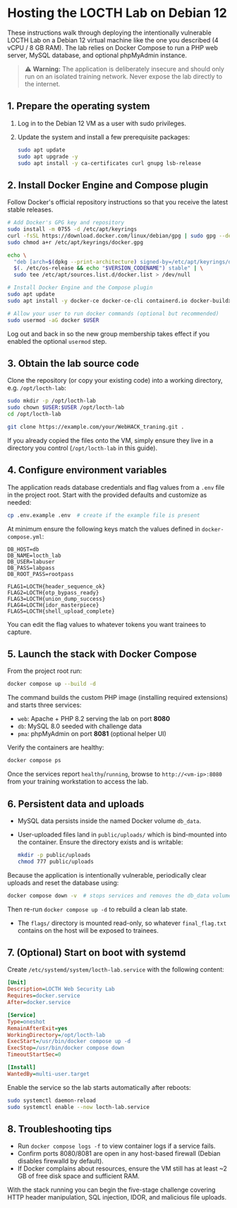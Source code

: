 # Hosting the LOCTH Lab on Debian 12

These instructions walk through deploying the intentionally vulnerable LOCTH Lab on a Debian 12 virtual machine like the one you described (4 vCPU / 8 GB RAM). The lab relies on Docker Compose to run a PHP web server, MySQL database, and optional phpMyAdmin instance.

> ⚠️ **Warning:** The application is deliberately insecure and should only run on an isolated training network. Never expose the lab directly to the internet.

## 1. Prepare the operating system

1. Log in to the Debian 12 VM as a user with sudo privileges.
2. Update the system and install a few prerequisite packages:

   ```bash
   sudo apt update
   sudo apt upgrade -y
   sudo apt install -y ca-certificates curl gnupg lsb-release
   ```

## 2. Install Docker Engine and Compose plugin

Follow Docker's official repository instructions so that you receive the latest stable releases.

```bash
# Add Docker's GPG key and repository
sudo install -m 0755 -d /etc/apt/keyrings
curl -fsSL https://download.docker.com/linux/debian/gpg | sudo gpg --dearmor -o /etc/apt/keyrings/docker.gpg
sudo chmod a+r /etc/apt/keyrings/docker.gpg

echo \
  "deb [arch=$(dpkg --print-architecture) signed-by=/etc/apt/keyrings/docker.gpg] https://download.docker.com/linux/debian \
  $(. /etc/os-release && echo "$VERSION_CODENAME") stable" | \
  sudo tee /etc/apt/sources.list.d/docker.list > /dev/null

# Install Docker Engine and the Compose plugin
sudo apt update
sudo apt install -y docker-ce docker-ce-cli containerd.io docker-buildx-plugin docker-compose-plugin

# Allow your user to run docker commands (optional but recommended)
sudo usermod -aG docker $USER
```

Log out and back in so the new group membership takes effect if you enabled the optional `usermod` step.

## 3. Obtain the lab source code

Clone the repository (or copy your existing code) into a working directory, e.g. `/opt/locth-lab`:

```bash
sudo mkdir -p /opt/locth-lab
sudo chown $USER:$USER /opt/locth-lab
cd /opt/locth-lab

git clone https://example.com/your/WebHACK_traning.git .
```

If you already copied the files onto the VM, simply ensure they live in a directory you control (`/opt/locth-lab` in this guide).

## 4. Configure environment variables

The application reads database credentials and flag values from a `.env` file in the project root. Start with the provided defaults and customize as needed:

```bash
cp .env.example .env  # create if the example file is present
```

At minimum ensure the following keys match the values defined in `docker-compose.yml`:

```env
DB_HOST=db
DB_NAME=locth_lab
DB_USER=labuser
DB_PASS=labpass
DB_ROOT_PASS=rootpass

FLAG1=LOCTH{header_sequence_ok}
FLAG2=LOCTH{otp_bypass_ready}
FLAG3=LOCTH{union_dump_success}
FLAG4=LOCTH{idor_masterpiece}
FLAG5=LOCTH{shell_upload_complete}
```

You can edit the flag values to whatever tokens you want trainees to capture.

## 5. Launch the stack with Docker Compose

From the project root run:

```bash
docker compose up --build -d
```

The command builds the custom PHP image (installing required extensions) and starts three services:

- `web`: Apache + PHP 8.2 serving the lab on port **8080**
- `db`: MySQL 8.0 seeded with challenge data
- `pma`: phpMyAdmin on port **8081** (optional helper UI)

Verify the containers are healthy:

```bash
docker compose ps
```

Once the services report `healthy`/`running`, browse to `http://<vm-ip>:8080` from your training workstation to access the lab.

## 6. Persistent data and uploads

- MySQL data persists inside the named Docker volume `db_data`.
- User-uploaded files land in `public/uploads/` which is bind-mounted into the container. Ensure the directory exists and is writable:

  ```bash
  mkdir -p public/uploads
  chmod 777 public/uploads
  ```

Because the application is intentionally vulnerable, periodically clear uploads and reset the database using:

```bash
docker compose down -v  # stops services and removes the db_data volume
```

Then re-run `docker compose up -d` to rebuild a clean lab state.

- The `flags/` directory is mounted read-only, so whatever `final_flag.txt` contains on the host will be exposed to trainees.

## 7. (Optional) Start on boot with systemd

Create `/etc/systemd/system/locth-lab.service` with the following content:

```ini
[Unit]
Description=LOCTH Web Security Lab
Requires=docker.service
After=docker.service

[Service]
Type=oneshot
RemainAfterExit=yes
WorkingDirectory=/opt/locth-lab
ExecStart=/usr/bin/docker compose up -d
ExecStop=/usr/bin/docker compose down
TimeoutStartSec=0

[Install]
WantedBy=multi-user.target
```

Enable the service so the lab starts automatically after reboots:

```bash
sudo systemctl daemon-reload
sudo systemctl enable --now locth-lab.service
```

## 8. Troubleshooting tips

- Run `docker compose logs -f` to view container logs if a service fails.
- Confirm ports 8080/8081 are open in any host-based firewall (Debian disables firewalld by default).
- If Docker complains about resources, ensure the VM still has at least ~2 GB of free disk space and sufficient RAM.

With the stack running you can begin the five-stage challenge covering HTTP header manipulation, SQL injection, IDOR, and malicious file uploads.
